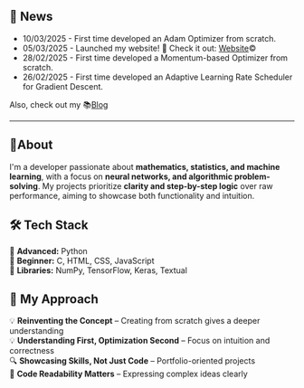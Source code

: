 ## **📰 News**
- 10/03/2025 - First time developed an Adam Optimizer from scratch.
- 05/03/2025 - Launched my website! 🎉 Check it out: [Website](https://rviole.github.io/Portfolio/)©️
- 28/02/2025 - First time developed a Momentum-based Optimizer from scratch.
- 26/02/2025 - First time developed an Adaptive Learning Rate Scheduler for Gradient Descent.

Also, check out my 📚[Blog](https://machine-learning-journey.hashnode.dev/)

---

## **🩻About**
I'm a developer passionate about **mathematics, statistics, and machine learning**, with a focus on **neural networks, and algorithmic problem-solving**. My projects prioritize **clarity and step-by-step logic** over raw performance, aiming to showcase both functionality and intuition.  

## **🛠️ Tech Stack**  
🔹 **Advanced:** Python  
🔹 **Beginner:** C, HTML, CSS, JavaScript  
🔹 **Libraries:** NumPy, TensorFlow, Keras, Textual   

## **📌 My Approach**  
💡 **Reinventing the Concept** – Creating from scratch gives a deeper understanding  
💡 **Understanding First, Optimization Second** – Focus on intuition and correctness  
🔍 **Showcasing Skills, Not Just Code** – Portfolio-oriented projects  
🎨 **Code Readability Matters** – Expressing complex ideas clearly  


